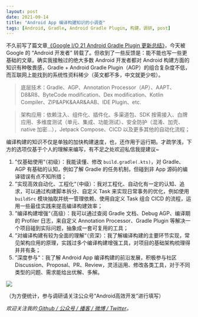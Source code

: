 ```yaml
---
layout: post
date: 2021-09-14
title: "Android App 编译构建知识的小调查"
tags: [Android, Gradle, Android Gradle Plugin, 构建，调研, post]
---
```


不久前写了篇文章[《Google I/O 21 Android Gradle Plugin 更新总结》](https://2bab.me/2021/06/17/google-io-21-agp-recap)，今天被 Google 的 “Android 开发者” 转载了。但收到了一些反馈是：能不能也写一些更基础的文章。确实我接触过的绝大多数 Android 开发者都对 Android 构建方面的知识有种敬畏感，Gradle + Android Gradle Plugin（AGP）的组合复杂度不低，而互联网上能找到的系统性资料稀少（英文都不多，中文就更少啦）。

> 底层技术：Gradle、AGP、Annotation Processor（AP）、AAPT、D8&R8、ByteCode modification、Dex modification、Kotlin Compiler、ZIP&APK&AAR&AAB、IDE Plugin、etc.

> 架构应用：依赖注入、组件化、插件化、多渠道包、SDK 按需接入、白牌应用、多维度测试（单元、集成、功能测试）、安全防护（混淆、加壳、native 加密...），Jetpack Compose、CICD 以及更多其他的自动化流程；

编译构建的知识不仅是单独的加快构建速度，也，还作用于运行期。才疏学浅，下方的选项仅基于个人的理解来编写，有不足之处欢迎私信我提建议~

1. ”仅基础使用“（初级）：我能读懂、修改 `build.gradle(.kts)`，对 Gradle、AGP 有基础的认知，例如了解 Gradle 的任务机制，但碰到非 App 源码的编译错误有点不知所措；
2. ”实现高效自动化、工程化“（中级）：我对工程化、自动化有一定的认知、追求，可以通过构建脚本拆分、自定义 Task 来实现日常事务的优化，例如使用 `buildSrc` 模块抽取并统一管理依赖、使用自定义 Task 组合 CICD 的流程，运用一些最佳实践来提高编译构建效率；
3. ”编译构建增强“（高级）：我可以通过查阅 Gradle 文档、Debug AGP、编译期的 Profiler 日志，来自定义 Annotation Processor、Gradle Plugin 等解决一个项目碰到实际问题，抽象成一套可复用的工具；
4. ”对编译构建有较为全面的理解“（资深）：我了解编译构建的主要环节实现，常见架构应用的原理，实践过多个编译构建增强工具，对项目的基础架构梳理得井井有条；
5. ”深度参与“：我了解 Android App 编译构建的前沿发展，积极参与社区 Discussion、Proposal、PR、Review，灵活运用、修改各类工具，对于不同类型的问题、需求能给出优解、多解。

![](https://2bab-images.lastmayday.com/blog/20210924115821.png?imageslim)

（为方便统计，参与调研请关注公众号“Android高效开发”进行填写）

*欢迎关注我的[ Github / 公众号 / 播客 / 微博 / Twitter](/about)。*